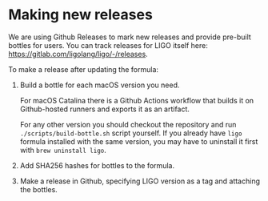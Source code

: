 # Making new releases

We are using Github Releases to mark new releases and provide pre-built bottles for users. You can track releases for LIGO itself here: https://gitlab.com/ligolang/ligo/-/releases.

To make a release after updating the formula:
1. Build a bottle for each macOS version you need.

   For macOS Catalina there is a Github Actions workflow that builds it on Github-hosted runners and exports it as an artifact.

   For any other version you should checkout the repository and run `./scripts/build-bottle.sh` script yourself. If you already have `ligo` formula installed with the same version, you may have to uninstall it first with `brew uninstall ligo`.
2. Add SHA256 hashes for bottles to the formula.
3. Make a release in Github, specifying LIGO version as a tag and attaching the bottles.
